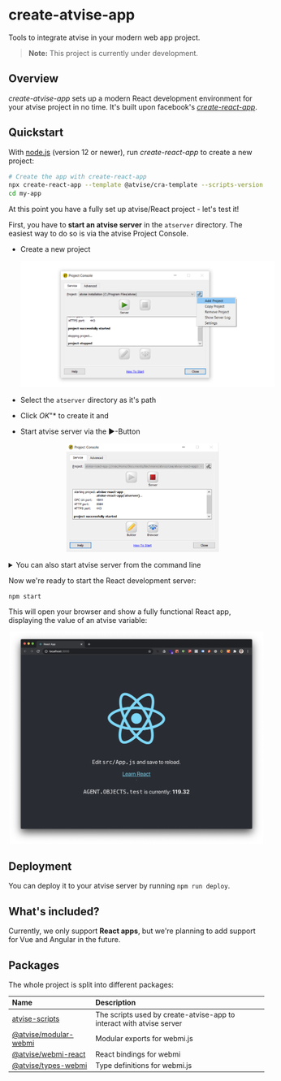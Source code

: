 # create-atvise-app

Tools to integrate atvise in your modern web app project.

> **Note:** This project is currently under development.

## Overview

_create-atvise-app_ sets up a modern React development environment for your atvise project in no time. It's built upon facebook's [_create-react-app_](https://create-react-app.dev).

## Quickstart

With [node.js](https://nodejs.org/en/) (version 12 or newer), run _create-react-app_ to create a new project:

```bash
# Create the app with create-react-app
npx create-react-app --template @atvise/cra-template --scripts-version @atvise/react-scripts my-app
cd my-app
```

At this point you have a fully set up atvise/React project - let's test it!

First, you have to **start an atvise server** in the `atserver` directory. The easiest way to do so is via the atvise Project Console.

- Create a new project

  <center>
    <img alt="Start atvise server" style="max-width: 500px" src="./docs/assets/atmonitor-add-project.png" />
  </center>

- Select the `atserver` directory as it's path
- Click _OK_"\* to create it and
- Start atvise server via the ▶️-Button

  <center>
    <img alt="Start atvise server" style="max-width: 300px" src="./docs/assets/atmonitor-started.png" />
  </center>

<details>
<summary>You can also start atvise server from the command line</summary>

**On Windows**

```
"C:\Program Files\atvise\atserver.exe" /proj=%cd% atserver/nodes.db /boot
```

**On Linux**

```
atserver --proj $(pwd) --boot
```

</details>

Now we're ready to start the React development server:

```
npm start
```

This will open your browser and show a fully functional React app, displaying the value of an atvise variable:

<center>
  <img alt="React app" style="max-width: 500px" src="./docs/assets/react-app.png" />
</center>

## Deployment

You can deploy it to your atvise server by running `npm run deploy`.

## What's included?

Currently, we only support **React apps**, but we're planning to add support for Vue and Angular in the future.

<!-- FIXME: Create and link docs on how to use *atvise-scripts* with non-react apps -->

## Packages

The whole project is split into different packages:

<!-- BEGIN packages -->
<!-- This section is generated, do not edit it! -->

| Name                                              | Description                                                          |
| :------------------------------------------------ | :------------------------------------------------------------------- |
| [atvise-scripts](./packages/atvise-scripts)       | The scripts used by create-atvise-app to interact with atvise server |
| [@atvise/modular-webmi](./packages/modular-webmi) | Modular exports for webmi.js                                         |
| [@atvise/webmi-react](./packages/react)           | React bindings for webmi                                             |
| [@atvise/types-webmi](./packages/types-webmi)     | Type definitions for webmi.js                                        |

<!-- END packages -->
